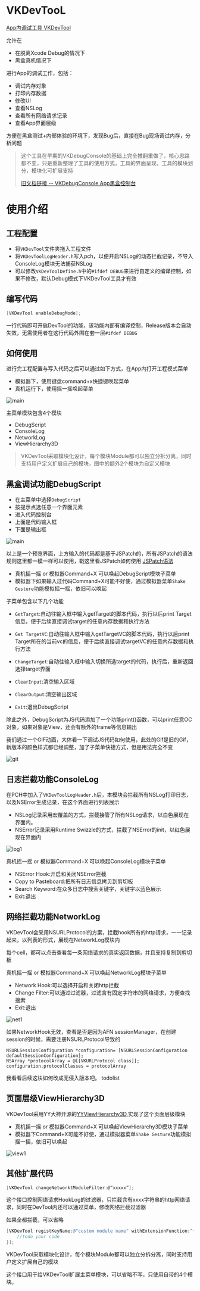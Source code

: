 # VKDevTooL

[App内调试工具 VKDevTool](https://github.com/Awhisper/VKDevTool)

允许在

- 在脱离Xcode Debug的情况下
- 黑盒真机情况下

进行App的调试工作，包括：

- 调试内存对象
- 打印内存数据
- 修改UI
- 查看NSLog
- 查看所有网络请求记录
- 查看App界面层级

方便在黑盒测试+内部体验的环境下，发现Bug后，直接在Bug现场调试内存，分析问题


>这个工具在早期的VKDebugConsole的基础上完全推翻重做了，核心思路都不变，只是重新整理了工具的使用方式，工具的界面呈现，工具的模块划分，模块化可扩展支持
>
>[旧文档链接 -- VKDebugConsole App黑盒控制台](http://awhisper.github.io/2016/05/22/VKDebugConsole-App%E9%BB%91%E7%9B%92%E6%8E%A7%E5%88%B6%E5%8F%B0/)

# 使用介绍
<!--more-->

## 工程配置

- 将`VKDevTool`文件夹拖入工程文件
- 将`VKDevToolLogHeader.h`写入pch，以便开启NSLog的动态拦截记录，不导入ConsoleLog模块无法捕获NSLog
- 可以修改`VKDevToolDefine.h`中的`#ifdef DEBUG`来进行自定义的编译控制，如果不修改，默认Debug模式下VKDevTool工具才有效

## 编写代码

```objectivec
[VKDevTool enableDebugMode];
```

一行代码即可开启DevTool的功能，该功能内部有编译控制，Release版本会自动失效，无需使用者在这行代码外围在套一层`#ifdef DEBUG`


## 如何使用

进行完工程配置与写入代码之后可以通过如下方式，在App内打开工程模式菜单

- 模拟器下，使用键盘command+x快捷键唤起菜单
- 真机运行下，使用摇一摇唤起菜单


![main](http://o7bhtwerg.bkt.clouddn.com/devtoolmain4.jpeg)


主菜单模块包含4个模块
- DebugScript
- ConsoleLog
- NetworkLog
- ViewHierarchy3D

>VKDevTool采取模块化设计，每个模块Module都可以独立分拆分离，同时支持用户定义扩展自己的模块，图中的额外2个模块为自定义模块


## 黑盒调试功能DebugScript

- 在主菜单中选择`DebugScript`
- 按提示点选任意一个界面元素
- 进入代码控制台
- 上面是代码输入框
- 下面是输出框

![main](http://o7bhtwerg.bkt.clouddn.com/devscript4.jpeg)


以上是一个预览界面，上方输入的代码都是基于JSPatch的，所有JSPatch的语法规则这里都一模一样可以使用，戳这里看JSPatch如何使用 [JSPatch语法](https://github.com/bang590/JSPatch/wiki)

- 真机摇一摇 or 模拟器Command+X 可以唤起DebugScript模块子菜单
- 模拟器下如果输入过代码Command+X可能不好使，通过模拟器菜单`Shake Gesture`功能模拟摇一摇，依旧可以唤起

子菜单包含以下几个功能

- `GetTarget`:自动往输入框中输入getTarget的脚本代码，执行以后print Target信息，便于后续直接调试target的任意内存数据和执行方法

- `Get TargetVC`:自动往输入框中输入getTargetVC的脚本代码，执行以后print Target所在的当前vc的信息，便于后续直接调试targetVC的任意内存数据和执行方法

- `ChangeTarget`:自动往输入框中输入切换所选target的代码，执行后，重新返回选择target界面

- `ClearInput`:清空输入区域

- `ClearOutput`:清空输出区域

- `Exit`:退出DebugScript

除此之外，DebugScript为JS代码添加了一个功能print()函数，可以print任意OC对象，如果对象是View，还会有额外的frame等信息输出

我们通过一个GIF动画，大体看一下调试JS代码如何使用，此处的Gif是旧的Gif，新版本的颜色样式都已经调整，加了子菜单快捷方式，但是用法完全不变

![git](http://ww2.sinaimg.cn/mw690/678c3e91jw1f4cejgkcipg20900gfasa.gif)


## 日志拦截功能ConsoleLog

在PCH中加入了`VKDevToolLogHeader.h`后，本模块会拦截所有NSLog打印日志，以及NSError生成记录，在这个界面进行列表展示

- NSLog记录采用宏覆盖的方式，拦截接管了所有NSLog请求，以白色展现在界面内。
- NSError记录采用Runtime Swizzle的方式，拦截了NSError的init，以红色展现在界面内

![log1](http://o7bhtwerg.bkt.clouddn.com/debuglog4.jpeg)

真机摇一摇 or 模拟器Command+X 可以唤起ConsoleLog模块子菜单

- NSError Hook:开启和关闭NSError拦截
- Copy to Pasteboard:把所有日志信息拷贝到剪切板
- Search Keyword:在众多日志中搜索关键字，关键字以蓝色展示
- Exit:退出

## 网络拦截功能NetworkLog

VKDevTool会采用NSURLProtocol的方案，拦截hook所有的http请求，一一记录起来，以列表的形式，展现在NetworkLog模块内

每个cell，都可以点击查看每一条网络请求的真实返回数据，并且支持复制到剪切板

真机摇一摇 or 模拟器Command+X 可以唤起NetworkLog模块子菜单

- Network Hook:可以选择开启和关闭http拦截
- Change Filter:可以通过过滤器，过滤含有固定字符串的网络请求，方便查找搜索
- Exit:退出

![net1](http://o7bhtwerg.bkt.clouddn.com/devnet4.jpeg)

如果NetworkHook无效，查看是否是因为AFN sessionManager，在创建session的时候，需要注册NSURLProtocol导致的

```objectivce
NSURLSessionConfiguration *configuration= [NSURLSessionConfiguration defaultSessionConfiguration];
NSArray *protocolArray = @[[VKURLProtocol class]];
configuration.protocolClasses = protocolArray
```

我看看后续这块如何改成无侵入版本吧。
todolist

## 页面层级ViewHierarchy3D

VKDevTool采用YY大神开源的[YYViewHierarchy3D](https://github.com/ibireme/YYViewHierarchy3D),实现了这个页面层级模块

- 真机摇一摇 or 模拟器Command+X 可以唤起ViewHierarchy3D模块子菜单
- 模拟器下Command+X可能不好使，通过模拟器菜单`Shake Gesture`功能模拟摇一摇，依旧可以唤起

![view1](http://o7bhtwerg.bkt.clouddn.com/devview4.jpeg)

## 其他扩展代码

```objectivec
[VKDevTool changeNetworktModuleFilter:@“xxxxx”];
```
这个接口控制网络请求HookLog的过滤器，只拦截含有xxxx字符串的http网络请求，同时在DevTool内还可以通过菜单，修改网络拦截过滤器

如果全都拦截，可以省略


```objectivec
[VKDevTool registKeyName:@"custom module name" withExtensionFunction:^{
    //todo your code
}];
```
VKDevTool采取模块化设计，每个模块Module都可以独立分拆分离，同时支持用户定义扩展自己的模块

这个接口用于给VKDevTool扩展主菜单模块，可以省略不写，只使用自带的4个模块。
